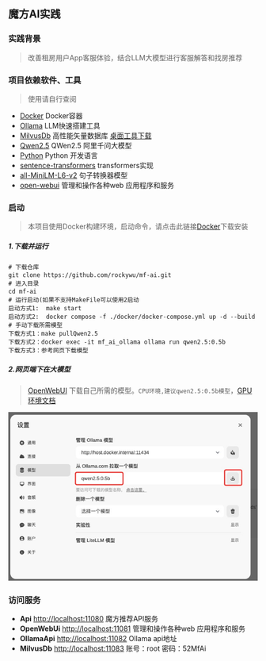 ## 魔方AI实践

### 实践背景

> 改善租房用户App客服体验，结合LLM大模型进行客服解答和找房推荐

### 项目依赖软件、工具

> 使用请自行查阅

* [Docker](https://www.docker.com/) Docker容器
* [Ollama](https://ollama.com/) LLM快速搭建工具
* [MilvusDb](https://milvus.io/) 高性能矢量数据库  [桌面工具下载](https://github.com/zilliztech/attu)
* [Qwen2.5](https://github.com/QwenLM/Qwen2.5) QWen2.5 阿里千问大模型
* [Python](https://www.python.org/) Python 开发语言
* [sentence-transformers](https://sbert.net/) transformers实现
* [all-MiniLM-L6-v2](https://huggingface.co/sentence-transformers/all-MiniLM-L6-v2) 句子转换器模型
* [open-webui](https://github.com/open-webui/open-webui) 管理和操作各种web 应用程序和服务


### 启动

> 本项目使用Docker构建环境，启动命令，请点击此链接[Docker](https://www.docker.com/)下载安装

##### 1.下载并运行

```
# 下载仓库
git clone https://github.com/rockywu/mf-ai.git
# 进入目录
cd mf-ai
# 运行启动(如果不支持MakeFile可以使用2启动
启动方式1:  make start 
启动方式2:  docker compose -f ./docker/docker-compose.yml up -d --build
# 手动下载所需模型
下载方式1：make pullQwen2.5
下载方式2：docker exec -it mf_ai_ollama ollama run qwen2.5:0.5b
下载方式3：参考网页下载模型
```

##### 2.网页端下在大模型

> [OpenWebUI](http://localhost:11081) 下载自己所需的模型。`CPU环境,建议qwen2.5:0.5b模型`，[GPU环境文档](https://hub.docker.com/r/ollama/ollama)

![下载模型](./mf-imgs/pull-ollama.png)

### 访问服务

* **Api** [http://localhost:11080](http://localhost:11080) 魔方推荐API服务
* **OpenWebUi** [http://localhost:11081](http://localhost:11081)  管理和操作各种web 应用程序和服务
* **OllamaApi** [http://localhost:11082](http://localhost:11082)  Ollama api地址
* **MilvusDb** [http://localhost:11083](http://localhost:11083)  账号：root  密码：52MfAi
